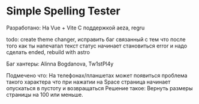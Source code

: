 # Simple Spelling Tester

Разработано:
На Vue + Vite
С поддержкой aeza, regru

todo: create theme changer, исправить баг связанный с тем что после того как ты напечатал текст статус начинает становиться error и надо сделать ended, rebuild with astro

Баг хантеры: Alinna Bogdanova, Tw1stPl4y

Подмечено что:
На телефонах/планшетах может появиться проблема такого характера что при нажатии на Space страница начинает опускаться в пустоту и возвращаться
Решение такое:
Вернуть размеры страницы на 100 или меньше.
